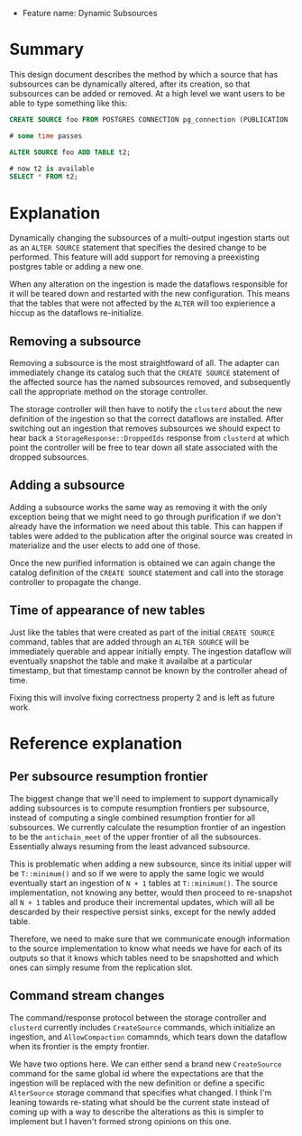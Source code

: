 - Feature name: Dynamic Subsources

# Summary
[summary]: #summary

This design document describes the method by which a source that has subsources can be dynamically
altered, after its creation, so that subsources can be added or removed. At a high level we want
users to be able to type something like this:

```sql
CREATE SOURCE foo FROM POSTGRES CONNECTION pg_connection (PUBLICATION 'pub') FOR TABLE t1;

# some time passes

ALTER SOURCE foo ADD TABLE t2;

# now t2 is available
SELECT * FROM t2;
```

# Explanation
[explanation]: #explanation

Dynamically changing the subsources of a multi-output ingestion starts out as an `ALTER SOURCE`
statement that specifies the desired change to be performed. This feature will add support for
removing a preexisting postgres table or adding a new one.

When any alteration on the ingestion is made the dataflows responsible for it will be teared down
and restarted with the new configuration. This means that the tables that were not affected by the
`ALTER` will too expierience a hiccup as the dataflows re-initialize.

## Removing a subsource

Removing a subsource is the most straightfoward of all. The adapter can immediately change its
catalog such that the `CREATE SOURCE` statement of the affected source has the named subsources
removed, and subsequently call the appropriate method on the storage controller.

The storage controller will then have to notify the `clusterd` about the new definition of the
ingestion so that the correct dataflows are installed. After switching out an ingestion that
removes subsources we should expect to hear back a `StorageResponse::DroppedIds` response from
`clusterd` at which point the controller will be free to tear down all state associated with the
dropped subsources.

## Adding a subsource

Adding a subsource works the same way as removing it with the only exception being that we might
need to go through purification if we don't already have the information we need about this table.
This can happen if tables were added to the publication after the original source was created in
materialize and the user elects to add one of those.

Once the new purified information is obtained we can again change the catalog definition of the
`CREATE SOURCE` statement and call into the storage controller to propagate the change.

## Time of appearance of new tables

Just like the tables that were created as part of the initial `CREATE SOURCE` command, tables that
are added through an `ALTER SOURCE` will be immediately querable and appear initially empty. The
ingestion dataflow will eventually snapshot the table and make it availalbe at a particular
timestamp, but that timestamp cannot be known by the controller ahead of time.

Fixing this will involve fixing correctness property 2 and is left as future work.

# Reference explanation
[reference-explanation]: #reference-explanation

## Per subsource resumption frontier

The biggest change that we'll need to implement to support dynamically adding subsources is to
compute resumption frontiers per subsource, instead of computing a single combined resumption
frontier for all subsources. We currently calculate the resumption frontier of an ingestion to be
the `antichain_meet` of the upper frontier of all the subsources. Essentially always resuming from
the least advanced subsource.

This is problematic when adding a new subsource, since its initial upper will be `T::minimum()` and
so if we were to apply the same logic we would eventually start an ingestion of `N + 1` tables at
`T::minimum()`. The source implementation, not knowing any better, would then proceed to
re-snapshot all `N + 1` tables and produce their incremental updates, which will all be descarded
by their respective persist sinks, except for the newly added table.

Therefore, we need to make sure that we communicate enough information to the source implementation
to know what needs we have for each of its outputs so that it knows which tables need to be
snapshotted and which ones can simply resume from the replication slot.

## Command stream changes

The command/response protocol between the storage controller and `clusterd` currently includes
`CreateSource` commands, which initialize an ingestion, and `AllowCompaction` comamnds, which tears
down the dataflow when its frontier is the empty frontier.

We have two options here. We can either send a brand new `CreateSource` command for the same global
id where the expectations are that the ingestion will be replaced with the new definition or define
a specific `AlterSource` storage command that specifies what changed. I think I'm leaning towards
re-stating what should be the current state instead of coming up with a way to describe the
alterations as this is simpler to implement but I haven't formed strong opinions on this one.
